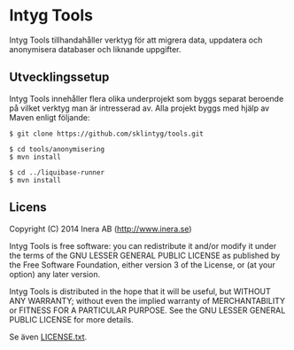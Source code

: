 # Intyg Tools
Intyg Tools tillhandahåller verktyg för att migrera data, uppdatera och anonymisera databaser och liknande uppgifter.

## Utvecklingssetup
Intyg Tools innehåller flera olika underprojekt som byggs separat beroende på vilket verktyg man är intresserad av. Alla projekt byggs med hjälp av Maven enligt följande:

```
$ git clone https://github.com/sklintyg/tools.git

$ cd tools/anonymisering
$ mvn install

$ cd ../liquibase-runner
$ mvn install
```

## Licens

Copyright (C) 2014 Inera AB (http://www.inera.se)

Intyg Tools is free software: you can redistribute it and/or modify it under the terms of the GNU LESSER GENERAL PUBLIC LICENSE as published by the Free Software Foundation, either version 3 of the License, or (at your option) any later version.

Intyg Tools is distributed in the hope that it will be useful, but WITHOUT ANY WARRANTY; without even the implied warranty of MERCHANTABILITY or FITNESS FOR A PARTICULAR PURPOSE.  See the GNU LESSER GENERAL PUBLIC LICENSE for more details.

Se även [LICENSE.txt](https://github.com/sklintyg/common/blob/master/LICENSE.txt). 
